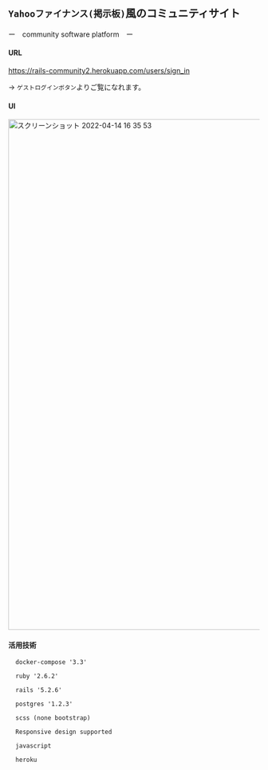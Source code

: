 ## `Yahooファイナンス(掲示板)`風のコミュニティサイト
ー　community software platform　ー

#### URL
https://rails-community2.herokuapp.com/users/sign_in

-> `ゲストログインボタン`よりご覧になれます。

#### UI

<img width="1025" alt="スクリーンショット 2022-04-14 16 35 53" src="https://user-images.githubusercontent.com/92197575/163337409-e35cf7c8-84bc-441d-82bd-a3881a0ab9d7.png">


#### 活用技術
```
  docker-compose '3.3'

  ruby '2.6.2'
  
  rails '5.2.6'
  
  postgres '1.2.3'
  
  scss (none bootstrap)
  
  Responsive design supported
  
  javascript
  
  heroku
```  
    
  
